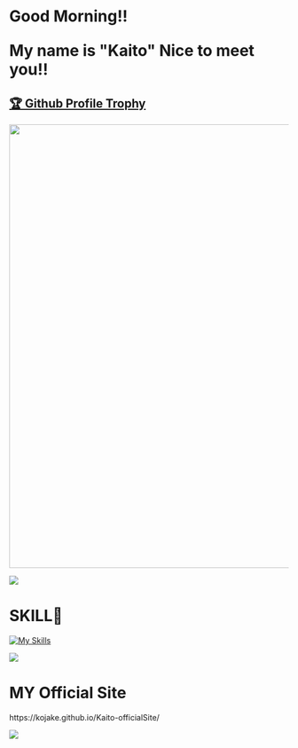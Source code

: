 <h1>Good Morning!! <p> My name is "Kaito" Nice to meet you!!</h1>

<a href="https://github.com/kojake/github-profile-trophy"><h2>🏆 Github Profile Trophy</h2></a>
<a href="https://github.com/kojake/github-profile-trophy">
  <img width=800 src="https://github-profile-trophy.vercel.app/?username=kojake&column=8&theme=gruvbox&no-frame=true"/>
</a>

<div>
  <img src="https://github-readme-stats.vercel.app/api/top-langs/?username=kojake&layout=compact" />
</div>

<h1>SKILL💪</h1>

[![My Skills](https://skillicons.dev/icons?i=swift,python,html,css,js,nextjs,flask,github,firebase,figma,vscode,bots,vercel)](https://skillicons.dev)

[![](https://github-readme-streak-stats.herokuapp.com/?user=kojake&theme=★★★)](https://github-readme-streak-stats.herokuapp.com/?user=kojake&theme=★★★)

<h1>MY Official Site</h1>
https://kojake.github.io/Kaito-officialSite/

![](https://media.giphy.com/media/VLqL80oOjQal1a2UUu/giphy.gif)
